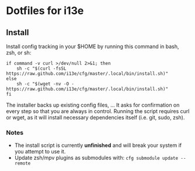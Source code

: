 # Dotfiles for i13e

## Install

Install config tracking in your $HOME by running this command in bash, zsh, or
sh:

```shell
if command -v curl >/dev/null 2>&1; then
    sh -c "$(curl -fsSL https://raw.github.com/i13e/cfg/master/.local/bin/install.sh)"
else
    sh -c "$(wget -nv -O - https://raw.github.com/i13e/cfg/master/.local/bin/install.sh)"
fi
```

The installer backs up existing config files, ... It asks for confirmation on every step so that you are always in control. Running the script requires curl or wget, as it will install necessary dependencies itself (i.e. git, sudo, zsh).

### Notes

- The install script is currently **unfinished** and will break your system if you attempt to use it.
- Update zsh/mpv plugins as submodules with: `cfg submodule update --remote`
